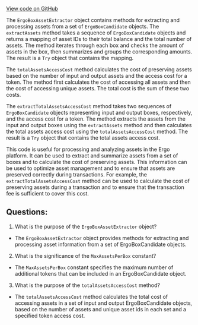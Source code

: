 [View code on GitHub](https://github.com/ergoplatform/ergo/ergo-wallet/src/main/scala/org/ergoplatform/wallet/boxes/ErgoBoxAssetExtractor.scala)

The `ErgoBoxAssetExtractor` object contains methods for extracting and processing assets from a set of `ErgoBoxCandidate` objects. The `extractAssets` method takes a sequence of `ErgoBoxCandidate` objects and returns a mapping of asset IDs to their total balance and the total number of assets. The method iterates through each box and checks the amount of assets in the box, then summarizes and groups the corresponding amounts. The result is a `Try` object that contains the mapping.

The `totalAssetsAccessCost` method calculates the cost of preserving assets based on the number of input and output assets and the access cost for a token. The method first calculates the cost of accessing all assets and then the cost of accessing unique assets. The total cost is the sum of these two costs.

The `extractTotalAssetsAccessCost` method takes two sequences of `ErgoBoxCandidate` objects representing input and output boxes, respectively, and the access cost for a token. The method extracts the assets from the input and output boxes using the `extractAssets` method and then calculates the total assets access cost using the `totalAssetsAccessCost` method. The result is a `Try` object that contains the total assets access cost.

This code is useful for processing and analyzing assets in the Ergo platform. It can be used to extract and summarize assets from a set of boxes and to calculate the cost of preserving assets. This information can be used to optimize asset management and to ensure that assets are preserved correctly during transactions. For example, the `extractTotalAssetsAccessCost` method can be used to calculate the cost of preserving assets during a transaction and to ensure that the transaction fee is sufficient to cover this cost.
## Questions: 
 1. What is the purpose of the `ErgoBoxAssetExtractor` object?
- The `ErgoBoxAssetExtractor` object provides methods for extracting and processing asset information from a set of ErgoBoxCandidate objects.

2. What is the significance of the `MaxAssetsPerBox` constant?
- The `MaxAssetsPerBox` constant specifies the maximum number of additional tokens that can be included in an ErgoBoxCandidate object.

3. What is the purpose of the `totalAssetsAccessCost` method?
- The `totalAssetsAccessCost` method calculates the total cost of accessing assets in a set of input and output ErgoBoxCandidate objects, based on the number of assets and unique asset ids in each set and a specified token access cost.